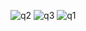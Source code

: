 ![q2](https://github.com/Nadvee/Quiz-Arena/assets/101087948/e76e4be8-a3ef-4903-86f6-c7153fe37ff5)
![q3](https://github.com/Nadvee/Quiz-Arena/assets/101087948/b3d26768-6e41-4a63-ab61-687b24cbe530)
![q1](https://github.com/Nadvee/Quiz-Arena/assets/101087948/a3b10bdb-ddc3-48a9-9e96-f8f047526ea0)
